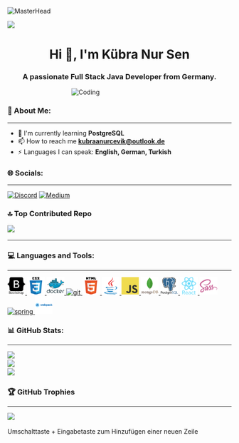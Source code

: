 ![MasterHead](https://user-images.githubusercontent.com/74038190/212284136-03988914-d899-44b4-b1d9-4eeccf656e44.gif)

[![](https://visitcount.itsvg.in/api?id=NurKubra&icon=0&color=6)](https://visitcount.itsvg.in)

<h1 align="center">Hi 👋, I'm Kübra Nur Sen</h1> 
<h3 align="center">A passionate Full Stack Java Developer from Germany.</h3> 

<img align="right" alt="Coding" width="360" src="https://blog.casebook.net/hubfs/58879-multitasking-woman.gif">
 
<p align="left"> <a href="https://twitter.com/" target="blank"><img src="https://img.shields.io/twitter/follow/?logo=twitter&style=for-the-badge" alt="" /></a> </p> 
 
 <h3 align="left">💫 About Me:</h3>
 
 ---
 
 
- 🌱 I'm currently learning **PostgreSQL** 
- 📫 How to reach me **kubraanurcevik@outlook.de** 
- ⚡ Languages I can speak: **English, German, Turkish**



<h3 align="left">🌐 Socials:</h3>

---
[![Discord](https://img.shields.io/badge/Discord-%237289DA.svg?logo=discord&logoColor=white)](https://discord.gg/Kübraa#1270) [![Medium](https://img.shields.io/badge/Medium-12100E?logo=medium&logoColor=white)](https://medium.com/@KubraSen) 

### 🔝 Top Contributed Repo
![](https://github-contributor-stats.vercel.app/api?username=NurKubra&limit=5&theme=gitdimmed&combine_all_yearly_contributions=true)

---


<!-- Proudly created with GPRM ( https://gprm.itsvg.in ) -->


<h3 align="left">💻 Languages and Tools:</h3>

---
<p align="left"> <a href="https://getbootstrap.com" target="_blank" rel="noreferrer"> <img src="https://raw.githubusercontent.com/devicons/devicon/master/icons/bootstrap/bootstrap-plain-wordmark.svg" alt="bootstrap" width="40" height="40"/> </a> <a href="https://www.w3schools.com/css/" target="_blank" rel="noreferrer"> <img src="https://raw.githubusercontent.com/devicons/devicon/master/icons/css3/css3-original-wordmark.svg" alt="css3" width="40" height="40"/> </a> <a href="https://www.docker.com/" target="_blank" rel="noreferrer"> <img src="https://raw.githubusercontent.com/devicons/devicon/master/icons/docker/docker-original-wordmark.svg" alt="docker" width="40" height="40"/> </a> <a href="https://git-scm.com/" target="_blank" rel="noreferrer"> <img src="https://www.vectorlogo.zone/logos/git-scm/git-scm-icon.svg" alt="git" width="40" height="40"/> </a> <a href="https://www.w3.org/html/" target="_blank" rel="noreferrer"> <img src="https://raw.githubusercontent.com/devicons/devicon/master/icons/html5/html5-original-wordmark.svg" alt="html5" width="40" height="40"/> </a> <a href="https://www.java.com" target="_blank" rel="noreferrer"> <img src="https://raw.githubusercontent.com/devicons/devicon/master/icons/java/java-original.svg" alt="java" width="40" height="40"/> </a> <a href="https://developer.mozilla.org/en-US/docs/Web/JavaScript" target="_blank" rel="noreferrer"> <img src="https://raw.githubusercontent.com/devicons/devicon/master/icons/javascript/javascript-original.svg" alt="javascript" width="40" height="40"/> </a> <a href="https://www.mongodb.com/" target="_blank" rel="noreferrer"> <img src="https://raw.githubusercontent.com/devicons/devicon/master/icons/mongodb/mongodb-original-wordmark.svg" alt="mongodb" width="40" height="40"/> </a> <a href="https://www.postgresql.org" target="_blank" rel="noreferrer"> <img src="https://raw.githubusercontent.com/devicons/devicon/master/icons/postgresql/postgresql-original-wordmark.svg" alt="postgresql" width="40" height="40"/> </a> <a href="https://reactjs.org/" target="_blank" rel="noreferrer"> <img src="https://raw.githubusercontent.com/devicons/devicon/master/icons/react/react-original-wordmark.svg" alt="react" width="40" height="40"/> </a> <a href="https://sass-lang.com" target="_blank" rel="noreferrer"> <img src="https://raw.githubusercontent.com/devicons/devicon/master/icons/sass/sass-original.svg" alt="sass" width="40" height="40"/> </a> <a href="https://spring.io/" target="_blank" rel="noreferrer"> <img src="https://www.vectorlogo.zone/logos/springio/springio-icon.svg" alt="spring" width="40" height="40"/> </a> <a href="https://webpack.js.org" target="_blank" rel="noreferrer"> <img src="https://raw.githubusercontent.com/devicons/devicon/d00d0969292a6569d45b06d3f350f463a0107b0d/icons/webpack/webpack-original-wordmark.svg" alt="webpack" width="40" height="40"/> </a> </p>


<h3 align="left">📊 GitHub Stats:</h3>

---
![](https://github-readme-stats.vercel.app/api?username=NurKubra&theme=buefy&hide_border=false&include_all_commits=false&count_private=false)<br/>
![](https://github-readme-streak-stats.herokuapp.com/?user=NurKubra&theme=buefy&hide_border=false)<br/>
![](https://github-readme-stats.vercel.app/api/top-langs/?username=NurKubra&theme=buefy&hide_border=false&include_all_commits=false&count_private=false&layout=compact)


<h3 align="left">🏆 GitHub Trophies</h3>

---
![](https://github-profile-trophy.vercel.app/?username=NurKubra&theme=darkhub&no-frame=true&no-bg=true&margin-w=4)












Umschalttaste + Eingabetaste zum Hinzufügen einer neuen Zeile
